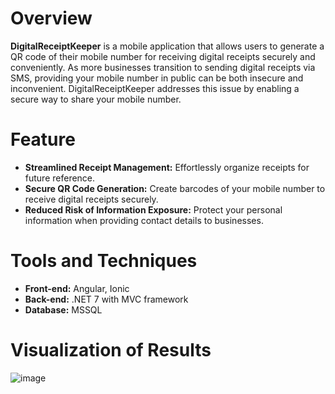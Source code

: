 # Overview
**DigitalReceiptKeeper** is a mobile application that allows users to generate a QR code of their mobile number for receiving digital receipts securely and conveniently. As more businesses transition to sending digital receipts via SMS, providing your mobile number in public can be both insecure and inconvenient. DigitalReceiptKeeper addresses this issue by enabling a secure way to share your mobile number.

# Feature

- **Streamlined Receipt Management:** Effortlessly organize receipts for future reference.
- **Secure QR Code Generation:** Create barcodes of your mobile number to receive digital receipts securely.
- **Reduced Risk of Information Exposure:** Protect your personal information when providing contact details to businesses.

# Tools and Techniques

- **Front-end:** Angular, Ionic
- **Back-end:** .NET 7 with MVC framework
- **Database:** MSSQL

# Visualization of Results
![image](https://github.com/user-attachments/assets/dbe5a0ba-bc17-4deb-a024-e4f4af2a4330)
